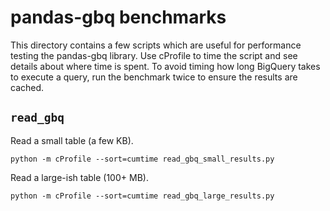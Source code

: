 # pandas-gbq benchmarks

This directory contains a few scripts which are useful for performance
testing the pandas-gbq library. Use cProfile to time the script and see
details about where time is spent. To avoid timing how long BigQuery takes to
execute a query, run the benchmark twice to ensure the results are cached.

## `read_gbq`

Read a small table (a few KB).

    python -m cProfile --sort=cumtime read_gbq_small_results.py

Read a large-ish table (100+ MB).

    python -m cProfile --sort=cumtime read_gbq_large_results.py

